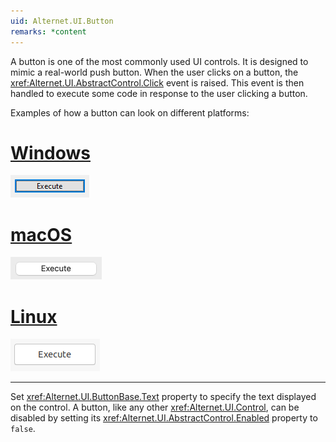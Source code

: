 ```yaml
---
uid: Alternet.UI.Button
remarks: *content
---
```

A button is one of the most commonly used UI controls. It is designed to mimic a real-world push button. When the user clicks on a button,
the <xref:Alternet.UI.AbstractControl.Click> event is raised.
This event is then handled to execute some code in response to the user clicking a button.

Examples of how a button can look on different platforms:

# [Windows](#tab/screenshot-windows)
![Button on Windows](images/button-windows.png)
# [macOS](#tab/screenshot-macos)
![Button on macOS](images/button-macos.png)
# [Linux](#tab/screenshot-linux)
![Button on Linux](images/button-linux.png)
***

Set <xref:Alternet.UI.ButtonBase.Text> property to specify the text displayed on the control.
A button, like any other <xref:Alternet.UI.Control>, can be disabled by setting its <xref:Alternet.UI.AbstractControl.Enabled> property to `false`.